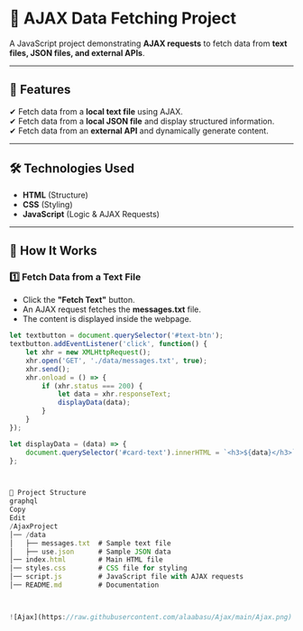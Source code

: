 # 📡 AJAX Data Fetching Project  

A JavaScript project demonstrating **AJAX requests** to fetch data from **text files, JSON files, and external APIs**.  

---

## 📌 Features  
✔ Fetch data from a **local text file** using AJAX.  
✔ Fetch data from a **local JSON file** and display structured information.  
✔ Fetch data from an **external API** and dynamically generate content.  

---

## 🛠 Technologies Used  
- **HTML** (Structure)  
- **CSS** (Styling)  
- **JavaScript** (Logic & AJAX Requests)  

---

## 🚀 How It Works  

### **1️⃣ Fetch Data from a Text File**  
- Click the **"Fetch Text"** button.  
- An AJAX request fetches the **messages.txt** file.  
- The content is displayed inside the webpage.  

```js
let textbutton = document.querySelector('#text-btn');
textbutton.addEventListener('click', function() {
    let xhr = new XMLHttpRequest();
    xhr.open('GET', './data/messages.txt', true);
    xhr.send();
    xhr.onload = () => {
        if (xhr.status === 200) {
            let data = xhr.responseText;
            displayData(data);
        }
    }
});

let displayData = (data) => {
    document.querySelector('#card-text').innerHTML = `<h3>${data}</h3>`;
};



📂 Project Structure
graphql
Copy
Edit
/AjaxProject
│── /data
│   ├── messages.txt  # Sample text file
│   ├── use.json      # Sample JSON data
│── index.html        # Main HTML file
│── styles.css        # CSS file for styling
│── script.js         # JavaScript file with AJAX requests
│── README.md         # Documentation



![Ajax](https://raw.githubusercontent.com/alaabasu/Ajax/main/Ajax.png)







